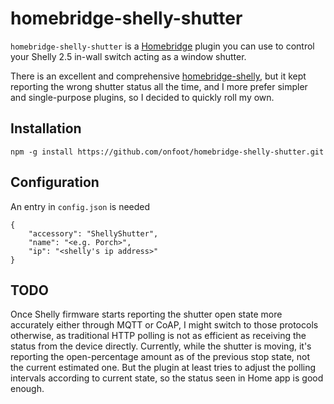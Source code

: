 # homebridge-shelly-shutter

`homebridge-shelly-shutter` is a [Homebridge](https://github.com/nfarina/homebridge) plugin you can use to control your Shelly 2.5 in-wall switch acting as a window shutter.

There is an excellent and comprehensive [homebridge-shelly](https://github.com/alexryd/homebridge-shelly), but it kept reporting the wrong shutter status all the time, and I more prefer simpler and single-purpose plugins, so I decided to quickly roll my own.

## Installation

`npm -g install https://github.com/onfoot/homebridge-shelly-shutter.git`

## Configuration

An entry in `config.json` is needed

```
{
    "accessory": "ShellyShutter",
    "name": "<e.g. Porch>",
    "ip": "<shelly's ip address>"
}
```

## TODO

Once Shelly firmware starts reporting the shutter open state more accurately either through MQTT or CoAP, I might switch to those protocols otherwise, as traditional HTTP polling is not as efficient as receiving the status from the device directly. Currently, while the shutter is moving, it's reporting the open-percentage amount as of the previous stop state, not the current estimated one. But the plugin at least tries to adjust the polling intervals according to current state, so the status seen in Home app is good enough.
